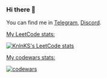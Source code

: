 ### Hi there 👋
You can find me in [Telegram](https://t.me/can2can), [Discord](https://discordapp.com/users/293423869681991680).

[My LeetCode stats:](https://leetcode.com/dmk0n/)

[![KnlnKS's LeetCode stats](https://leetcode-stats-six.vercel.app/api?username=dmk0n&theme=dark)](https://github.com/KnlnKS/leetcode-stats)

[My codewars stats:](https://www.codewars.com/users/dmk0n)

[![codewars](https://www.codewars.com/users/dmk0n/badges/large)](https://www.codewars.com/users/dmk0n)  
<!--
**dmk0n/dmk0n** is a ✨ _special_ ✨ repository because its `README.md` (this file) appears on your GitHub profile.

Here are some ideas to get you started:

- 🔭 I’m currently working on ...
- 🌱 I’m currently learning ...
- 👯 I’m looking to collaborate on ...
- 🤔 I’m looking for help with ...
- 💬 Ask me about ...
- 📫 How to reach me: ...
- 😄 Pronouns: ...
- ⚡ Fun fact: ...
-->
